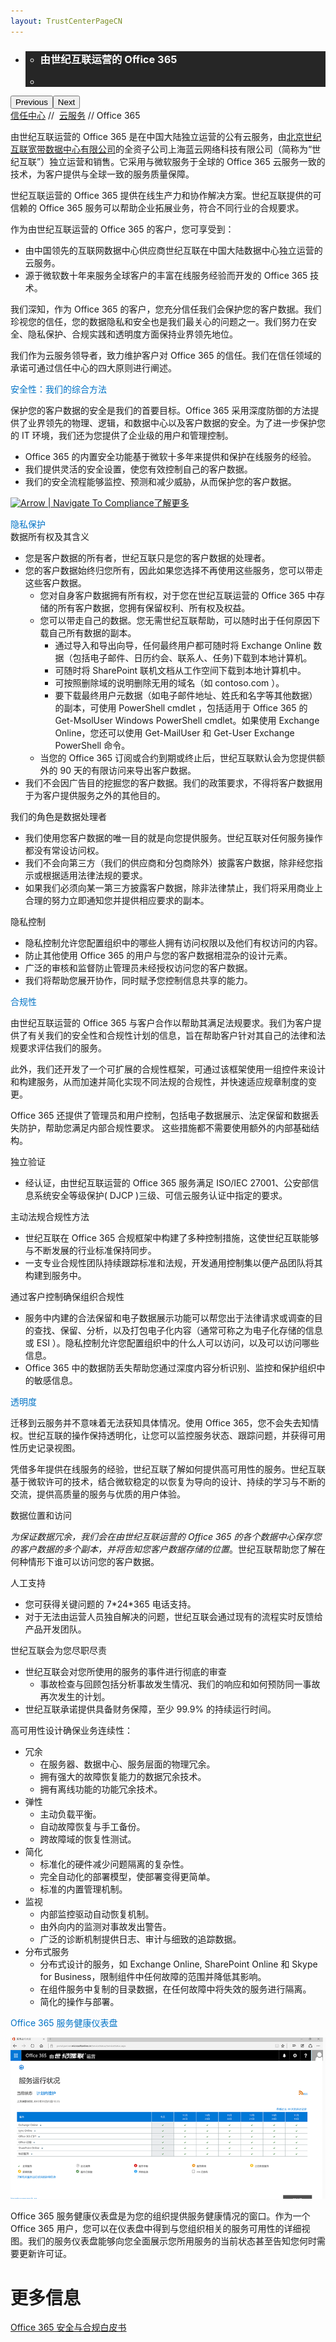 ```yaml
---
layout: TrustCenterPageCN
---
```

<div class="row-fluid">
   <div class="span">
      <div>
         <div id="HeroWrapper" data-cols="1" data-view1="1" data-view2="1" data-view3="1" data-view4="1" class="row-fluid wider hero grid-container">
            <div class="span bp0-col-1-1 bp1-col-1-1 bp2-col-1-1 bp3-col-1-1">
               <div bi:type="slideshow" class="slideshow slideshow-hero hero" xmlns:bi="urn:schemas-microsoft-com:mscom:bi">
                  <ul bi:type="list" class="slides">
                     <li id="slide-1" bi:index="0" selectBi="">
                        <div class="heroitem light-foreground" bi:type="heroitem">
                           <div class="media" bi:parenttitle="t1">
                              <a href="" bi:track="False" bi:titleflag="t1" bi:index="0">
                                 <div data-picture="" data-alt="You are in control of your data" data-disable-swap-below="">
                                    <div data-src="https://c.s-microsoft.com/en-us/CMSImages/MS_TrustCenter_Privacy_Header.jpg?version=dc9c5b9b-c334-7922-892a-15c2cd65053d"></div>
                                    <noscript></noscript>
                                 </div>
                              </a>
                           </div>
                           <div class="text" bi:type="cta">
                              <div class="text-container">
                                 <div class="box" style="background: rgba(0,0,0,.85); color: #FFFFFF;">
                                    <ul bi:type="list" class="headerCaption subpageHeaderCaption">
                                       <li class="box-title">
                                          <h3 class="box-title" bi:type="title" bi:title="t1" style="color: #FFFFFF;">由世纪互联运营的 Office 365</h3>
                                       </li>
                                       <li class="box-actions box-description"><a target="_self" class="mscom-link" href=""></a></li>
                                    </ul>
                                 </div>
                              </div>
                           </div>
                        </div>
                     </li>
                  </ul>
                  <div class="navigation international" bi:track="false">
                     <div class="grid-container settop" data-title-text="Go To Slide "></div>
                  </div>
                  <div class="prev-next" bi:track="false"><button class="prev"><span class="icon-left" aria-hidden="true"></span><span class="screen-reader-text">Previous</span></button><button class="next"><span class="icon-right" aria-hidden="true"></span><span class="screen-reader-text">Next</span></button></div>
                  <div id="play-pause" class="play-pause" style="display:none">
                     <div class="pause"><button id="pauseButton" class="pause_button"><span class="icon-pause" aria-hidden="true"></span><span class="screen-reader-text">Pause</span></button></div>
                     <div class="play"><button id="playButton" class="play_button"><span class="icon-play" aria-hidden="true"></span><span class="screen-reader-text">Play</span></button></div>
                  </div>
               </div>
            </div>
         </div>
         <div id="BreadcrumbWrapper" data-cols="1" data-view1="1" data-view2="1" data-view3="1" data-view4="1" class="row-fluid grid-container mscom-grid-container breadcrumbs">
            <div class="span bp0-col-1-1 bp1-col-1-1 bp2-col-1-1 bp3-col-1-1"><a target="_self" class="mscom-link" href="../default.html">信任中心</a> // 
               <a target="_self" class="mscom-link" href="../cloudservices/default.html">云服务</a> // Office 365
            </div>
         </div>
         <div id="ContentWrapper" data-cols="2" data-view1="1" data-view2="2" data-view3="2" data-view4="2" class="row-fluid subpageBody">
                <div class="span bp0-col-1-1 bp2-col-2-1 bp3-col-2-1 bp1-col-2-2">
                    <p>由世纪互联运营的 Office 365 是在中国大陆独立运营的公有云服务，由<a target="_self" class="mscom-link" href="http://www.ch.21vianet.com/">北京世纪互联宽带数据中心有限公司</a>的全资子公司上海蓝云网络科技有限公司（简称为“世纪互联”）独立运营和销售。它采用与微软服务于全球的 Office 365 云服务一致的技术，为客户提供与全球一致的服务质量保障。</p>
                    <p>世纪互联运营的 Office 365 提供在线生产力和协作解决方案。世纪互联提供的可信赖的 Office 365 服务可以帮助企业拓展业务，符合不同行业的合规要求。</p>
                    <p>作为由世纪互联运营的 Office 365 的客户，您可享受到：</p>
                    <ul>
                        <li>由中国领先的互联网数据中心供应商世纪互联在中国大陆数据中心独立运营的云服务。</li>
                        <li>源于微软数十年来服务全球客户的丰富在线服务经验而开发的 Office 365 技术。</li>
                    </ul>
                    <p>我们深知，作为 Office 365 的客户，您充分信任我们会保护您的客户数据。我们珍视您的信任，您的数据隐私和安全也是我们最关心的问题之一。我们努力在安全、隐私保护、合规实践和透明度方面保持业界领先地位。</p>
                    <p>我们作为云服务领导者，致力维护客户对 Office 365 的信任。我们在信任领域的承诺可通过信任中心的四大原则进行阐述。</p>
                    <label style="color:rgb(0,115,198)">安全性：我们的综合方法</label>
                    <p>保护您的客户数据的安全是我们的首要目标。Office 365 采用深度防御的方法提供了业界领先的物理、逻辑，和数据中心以及客户数据的安全。为了进一步保护您的 IT 环境，我们还为您提供了企业级的用户和管理控制。</p>
                    <ul>
                        <li>Office 365 的内置安全功能基于微软十多年来提供和保护在线服务的经验。</li>
                        <li>我们提供灵活的安全设置，使您有效控制自己的客户数据。</li>
                        <li>我们的安全流程能够监控、预测和减少威胁，从而保护您的客户数据。</li>
                    </ul>
                    <p><a target="_self" class="mscom-link withArrow" href="#"><img src="https://c.s-microsoft.com/en-us/CMSImages/Arrow-nobg.png?version=4af37876-de78-d419-6f89-7890a74d4158" class="mscom-image" alt="Arrow | Navigate To Compliance" title="Learn more" width="21" height="19" />了解更多</a></p>
                    <label style="color:rgb(0,115,198)">隐私保护</label></br>
                    <label class="subhead">数据所有权及其含义</label>
                    <ul>
                        <li>您是客户数据的所有者，世纪互联只是您的客户数据的处理者。</li>
                        <li>您的客户数据始终归您所有，因此如果您选择不再使用这些服务，您可以带走这些客户数据。
                            <ul type="circle">
                                <li>您对自身客户数据拥有所有权，对于您在世纪互联运营的 Office 365 中存储的所有客户数据，您拥有保留权利、所有权及权益。</li>
                                <li>您可以带走自己的数据。您无需世纪互联帮助，可以随时出于任何原因下载自己所有数据的副本。
                                    <ul>
                                        <li>通过导入和导出向导，任何最终用户都可随时将 Exchange Online 数据（包括电子邮件、日历约会、联系人、任务)下载到本地计算机。</li>
                                        <li>可随时将 SharePoint 联机文档从工作空间下载到本地计算机中。</li>
                                        <li>可按照删除域的说明删除无用的域名（如 contoso.com ）。</li>
                                        <li>要下载最终用户元数据（如电子邮件地址、姓氏和名字等其他数据）的副本，可使用 PowerShell cmdlet ，包括适用于 Office 365 的 Get-MsolUser Windows PowerShell cmdlet。如果使用 Exchange Online，您还可以使用 Get-MailUser 和 Get-User Exchange PowerShell 命令。</li>
                                    </ul>
                                </li>
                                <li>当您的 Office 365 订阅或合约到期或终止后，世纪互联默认会为您提供额外的 90 天的有限访问来导出客户数据。</li>
                            </ul>
                        </li>
                        <li>我们不会因广告目的挖掘您的客户数据。我们的政策要求，不得将客户数据用于为客户提供服务之外的其他目的。</li>
                    </ul>
                    <label class="subhead">我们的角色是数据处理者</label>
                    <ul>
                       <li>我们使用您客户数据的唯一目的就是向您提供服务。世纪互联对任何服务操作都没有常设访问权。</li>
                       <li>我们不会向第三方（我们的供应商和分包商除外）披露客户数据，除非经您指示或根据适用法律法规的要求。</li>
                       <li>如果我们必须向某一第三方披露客户数据，除非法律禁止，我们将采用商业上合理的努力立即通知您并提供相应要求的副本。</li>
                    </ul>
                    <label class="subhead">隐私控制</label>
                    <ul>
                        <li>隐私控制允许您配置组织中的哪些人拥有访问权限以及他们有权访问的内容。</li>
                        <li>防止其他使用 Office 365 的用户与您的客户数据相混杂的设计元素。</li>
                        <li>广泛的审核和监督防止管理员未经授权访问您的客户数据。</li>
                        <li>我们将帮助您展开协作，同时赋予您控制信息共享的能力。</li>
                    </ul>
                    <label style="color:rgb(0,115,198)">合规性</label>
                    <p>由世纪互联运营的 Office 365 与客户合作以帮助其满足法规要求。我们为客户提供了有关我们的安全性和合规性计划的信息，旨在帮助客户针对其自己的法律和法规要求评估我们的服务。</p>
                    <p>此外，我们还开发了一个可扩展的合规性框架，可通过该框架使用一组控件来设计和构建服务，从而加速并简化实现不同法规的合规性，并快速适应规章制度的变更。</p>
                    <p>Office 365 还提供了管理员和用户控制，包括电子数据展示、法定保留和数据丢失防护，帮助您满足内部合规性要求。 这些措施都不需要使用额外的内部基础结构。</p>
                    <label class="subhead">独立验证</label>
                    <ul>
                        <li>经认证，由世纪互联运营的 Office 365 服务满足 ISO/IEC 27001、公安部信息系统安全等级保护( DJCP )三级、可信云服务认证中指定的要求。</li>
                    </ul>
                    <label class="subhead">主动法规合规性方法</label>
                    <ul>
                        <li>世纪互联在 Office 365 合规框架中构建了多种控制措施，这使世纪互联能够与不断发展的行业标准保持同步。</li>
                        <li>一支专业合规性团队持续跟踪标准和法规，开发通用控制集以便产品团队将其构建到服务中。</li>
                    </ul>
                    <label class="subhead">通过客户控制确保组织合规性</label>
                    <ul>
                        <li>服务中内建的合法保留和电子数据展示功能可以帮您出于法律请求或调查的目的查找、保留、分析，以及打包电子化内容（通常可称之为电子化存储的信息或 ESI ）。隐私控制允许您配置组织中的什么人可以访问，以及可以访问哪些信息。 </li>
                        <li>Office 365 中的数据防丢失帮助您通过深度内容分析识别、监控和保护组织中的敏感信息。</li>
                    </ul>
                    <label style="color:rgb(0,115,198)">透明度</label>
                    <p>迁移到云服务并不意味着无法获知具体情况。使用 Office 365，您不会失去知情权。世纪互联的操作保持透明化，让您可以监控服务状态、跟踪问题，并获得可用性历史记录视图。</p>
                    <p>凭借多年提供在线服务的经验，世纪互联了解如何提供高可用性的服务。世纪互联基于微软许可的技术，结合微软稳定的以恢复为导向的设计、持续的学习与不断的交流，提供高质量的服务与优质的用户体验。</p>
                    <label class="subhead">数据位置和访问</label>
                    <p><i class="color_red">为保证数据冗余，我们会在由世纪互联运营的 Office 365 的各个数据中心保存您的客户数据的多个副本，并将告知您客户数据存储的位置</i>。世纪互联帮助您了解在何种情形下谁可以访问您的客户数据。</p>
                    <label class="subhead">人工支持</label>
                    <ul>
                        <li>您可获得关键问题的 7*24*365 电话支持。</li>
                        <li>对于无法由运营人员独自解决的问题，世纪互联会通过现有的流程实时反馈给产品开发团队。</li>
                    </ul>
                    <label class="subhead">世纪互联会为您尽职尽责</label>
                    <ul>
                        <li>世纪互联会对您所使用的服务的事件进行彻底的审查
                            <ul type="circle">
                                <li>事故检查与回顾包括分析事故发生情况、我们的响应和如何预防同一事故再次发生的计划。</li>
                            </ul>
                        </li>
                        <li>世纪互联承诺提供具备财务保障，至少 99.9% 的持续运行时间。</li>
                    </ul>
                    <label class="subhead">高可用性设计确保业务连续性：</label>
                    <ul>
                        <li>冗余
                            <ul type="circle">
                                <li>在服务器、数据中心、服务层面的物理冗余。</li>
                                <li>拥有强大的故障恢复能力的数据冗余技术。</li>
                                <li>拥有离线功能的功能冗余技术。</li>
                            </ul>
                        </li>
                        <li>弹性
                            <ul type="circle">
                                <li>主动负载平衡。</li>
                                <li>自动故障恢复与手工备份。</li>
                                <li>跨故障域的恢复性测试。</li>
                            </ul>
                        </li>
                        <li>简化
                            <ul type="circle">
                                <li>标准化的硬件减少问题隔离的复杂性。</li>
                                <li>完全自动化的部署模型，使部署变得更简单。</li>
                                <li>标准的内置管理机制。</li>
                            </ul>
                        </li>
                        <li>监视
                            <ul type="circle">
                                <li>内部监控驱动自动恢复机制。</li>
                                <li>由外向内的监测对事故发出警告。</li>
                                <li>广泛的诊断机制提供日志、审计与细致的追踪数据。</li>
                            </ul>
                        </li>
                        <li>分布式服务
                            <ul type="circle">
                                <li>分布式设计的服务，如 Exchange Online, SharePoint Online 和 Skype for Business，限制组件中任何故障的范围并降低其影响。</li>
                                <li>在组件服务中复制的目录数据，在任何故障中将失效的服务进行隔离。</li>
                                <li>简化的操作与部署。</li>
                            </ul>
                        </li>
                    </ul>
                    <label class="subhead" style="color:rgb(0,115,198)">Office 365 服务健康仪表盘</label>
                   <p> <img src="../Images/CloudServices_ServiceStatus.png" alt=""></p>
                    <p>Office 365 服务健康仪表盘是为您的组织提供服务健康情况的窗口。作为一个 Office 365 用户，您可以在仪表盘中得到与您组织相关的服务可用性的详细视图。我们的服务仪表盘能够向您全面展示您所用服务的当前状态甚至告知您何时需要更新许可证。</p>
                </div>
                <div class="span bp0-col-1-1 bp2-col-2-1 bp3-col-2-1 bp1-col-2-2 bp0-clear bp1-clear">
                    <div id="SideBarWrapper" data-cols="1" data-view1="1" data-view2="1" data-view3="1" data-view4="1" class="row-fluid">
                        <div id="HelpfulInformation" class="span bp0-col-1-1 bp1-col-1-1 bp2-col-1-1 bp3-col-1-1">
                            <h1>更多信息</h1>
                           <label><a target="_self" class="mscom-link" href="../../file/Office-365-Security-and-Compliance-CN.pdf">Office 365 安全与合规白皮书</a></label><br/>
                        </div>
                    </div>
                </div>
            </div>
      </div>
   </div>
</div>
<div class="row-fluid" data-view4="1" data-view3="1" data-view2="1" data-view1="1" data-cols="1">
   <div class="span bp0-col-1-1 bp1-col-1-1 bp2-col-1-1 bp3-col-1-1"></div>
</div>
